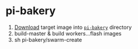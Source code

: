 # pi-bakery

1. [Download](https://blog.hypriot.com/downloads/) target image into [`pi-bakery`](https://github.com/giang12/lucy-deployment/tree/master/pi-bakery) directory
2. build-master & build workers...flash images
3. sh pi-bakery/swarm-create
